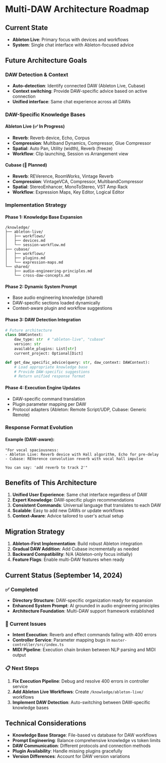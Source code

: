 # Multi-DAW Architecture Roadmap

## Current State
- **Ableton Live**: Primary focus with devices and workflows
- **System**: Single chat interface with Ableton-focused advice

## Future Architecture Goals

### DAW Detection & Context
- **Auto-detection**: Identify connected DAW (Ableton Live, Cubase)
- **Context switching**: Provide DAW-specific advice based on active connection
- **Unified interface**: Same chat experience across all DAWs

### DAW-Specific Knowledge Bases

#### Ableton Live (✅ In Progress)
- **Reverb**: Reverb device, Echo, Corpus
- **Compression**: Multiband Dynamics, Compressor, Glue Compressor
- **Spatial**: Auto Pan, Utility (width), Reverb (freeze)
- **Workflow**: Clip launching, Session vs Arrangement view

#### Cubase (🔄 Planned)
- **Reverb**: REVerence, RoomWorks, Vintage Reverb
- **Compression**: VintageVCA, Compressor, MultibandCompressor
- **Spatial**: StereoEnhancer, MonoToStereo, VST Amp Rack
- **Workflow**: Expression Maps, Key Editor, Logical Editor

### Implementation Strategy

#### Phase 1: Knowledge Base Expansion
```
/knowledge/
├── ableton-live/
│   ├── workflows/
│   ├── devices.md
│   └── session-workflow.md
├── cubase/
│   ├── workflows/
│   ├── plugins.md
│   └── expression-maps.md
└── shared/
    ├── audio-engineering-principles.md
    └── cross-daw-concepts.md
```

#### Phase 2: Dynamic System Prompt
- Base audio engineering knowledge (shared)
- DAW-specific sections loaded dynamically
- Context-aware plugin and workflow suggestions

#### Phase 3: DAW Detection Integration
```python
# Future architecture
class DAWContext:
    daw_type: str  # "ableton-live", "cubase"
    version: str
    available_plugins: List[str]
    current_project: Optional[Dict]

def get_daw_specific_advice(query: str, daw_context: DAWContext):
    # Load appropriate knowledge base
    # Provide DAW-specific suggestions
    # Return unified response format
```

#### Phase 4: Execution Engine Updates
- DAW-specific command translation
- Plugin parameter mapping per DAW
- Protocol adapters (Ableton: Remote Script/UDP, Cubase: Generic Remote)

### Response Format Evolution

#### Example (DAW-aware):
```
"For vocal spaciousness:
- Ableton Live: Reverb device with Hall algorithm, Echo for pre-delay
- Cubase: REVerence convolution reverb with vocal hall impulse

You can say: 'add reverb to track 2'"
```

## Benefits of This Architecture

1. **Unified User Experience**: Same chat interface regardless of DAW
2. **Expert Knowledge**: DAW-specific plugin recommendations
3. **Consistent Commands**: Universal language that translates to each DAW
4. **Scalable**: Easy to add new DAWs or update workflows
5. **Context-Aware**: Advice tailored to user's actual setup

## Migration Strategy

1. **Ableton-First Implementation**: Build robust Ableton integration
2. **Gradual DAW Addition**: Add Cubase incrementally as needed
3. **Backward Compatibility**: N/A (Ableton-only focus initially)
4. **Feature Flags**: Enable multi-DAW features when ready

## Current Status (September 14, 2024)

### ✅ Completed
- **Directory Structure**: DAW-specific organization ready for expansion
- **Enhanced System Prompt**: AI grounded in audio engineering principles
- **Architecture Foundation**: Multi-DAW support framework established

### 🔄 Current Issues
- **Intent Execution**: Reverb and effect commands failing with 400 errors
- **Controller Service**: Parameter mapping bugs in `master-controller/src/index.ts`
- **MIDI Pipeline**: Execution chain broken between NLP parsing and MIDI output

### 📋 Next Steps
1. **Fix Execution Pipeline**: Debug and resolve 400 errors in controller service
2. **Add Ableton Live Workflows**: Create `/knowledge/ableton-live/` workflows
4. **Implement DAW Detection**: Auto-switching between DAW-specific knowledge bases

## Technical Considerations

- **Knowledge Base Storage**: File-based vs database for DAW workflows
- **Prompt Engineering**: Balance comprehensive knowledge vs token limits
- **DAW Communication**: Different protocols and connection methods
- **Plugin Availability**: Handle missing plugins gracefully
- **Version Differences**: Account for DAW version variations
